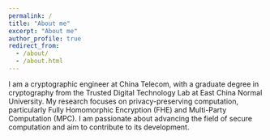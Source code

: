 ```yaml
---
permalink: /
title: "About me"
excerpt: "About me"
author_profile: true
redirect_from: 
  - /about/
  - /about.html
---
```


I am a cryptographic engineer at China Telecom, with a graduate degree in cryptography from the Trusted Digital Technology Lab at East China Normal University. My research focuses on privacy-preserving computation, particularly Fully Homomorphic Encryption (FHE) and Multi-Party Computation (MPC). I am passionate about advancing the field of secure computation and aim to contribute to its development.
